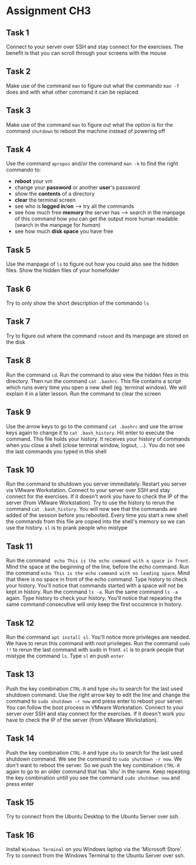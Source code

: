 # Assignment CH3
## Task 1
Connect to your server over SSH and stay connect for the exercises. The benefit is that you can scroll through your screens with the mouse

## Task 2
Make use of the command `man` to figure out what the commando `man -f` does and with what other command it can be replaced

## Task 3
Make use of the command `man` to figure out what the option is for the command `shutdown` to reboot the machine instead of powering off

## Task 4
Use the command `apropos` and/or the command `man -k` to find the right commando to:
- __reboot__ your vm
- change your __password__ or another __user__'s password
- show the __contents__ of a directory
- __clear__ the terminal screen
- see who is __logged in__/__on__ --> try all the commands
- see how much free __memory__ the server has  --> search in the manpage of this command how you can get the output more human readable (search in the manpage for _human_)
- see how much __disk space__ you have free  

## Task 5
Use the manpage of `ls` to figure out how you could also see the hidden files. Show the hidden files of your homefolder

## Task 6 
Try to only show the short description of the commando `ls`

## Task 7 
Try to figure out where the command `reboot` and its manpage are stored on the disk

## Task 8 
Run the command `cd`. Run the command to also view the hidden files in this directory. Then run the command `cat .bashrc`. This file contains a script which runs every time you open a new shell (eg. terminal window). We will explain it in a later lesson. Run the command to clear the screen

## Task 9 
Use the arrow keys to go to the command `cat .bashrc` and use the arrow keys again to change it to `cat .bash_history`. Hit enter to execute the command. This file holds your history. It receives your history of commands when you close a shell (close terminal window, logout, ...). You do not see the last commands you typed in this shell

## Task 10
Run the command to shutdown you server immediately. Restart you server via VMware Workstation.
Connect to your server over SSH and stay connect for the exercises. If it doesn't work you have to check the IP of the server (from VMware Workstation).
Try to use the history to rerun the command `cat .bash_history`. You will now see that the commands are added of the session before you rebooted. Every time you start a new shell the commands from this file are copied into the shell's memory so we can use the history.
`sl` is to prank people who mistype 

## Task 11
Run the command ` echo This is the echo command with a space in front`. Mind the space at the beginning of the line, before the echo command.
Run the command `echo This is the echo command with no leading space`. Mind that there is no space in front of the echo command.
Type history to check your history.
You'll notice that commands started with a space will not be kept in history.
Run the command `ls -a`.
Run the same command `ls -a` again.
Type history to check your history.
You'll notice that repeating the same command consecutive will only keep the first occurence in history.


## Task 12
Run the command `apt install sl`. You'll notice more privileges are needed. We have to rerun this command with root privileges. Run the command `sudo !!` to rerun the last command with sudo in front. `sl` is to prank people that mistype the command `ls`. Type `sl` en push `enter`

## Task 13
Push the key combination `CTRL-R` and type `shu` to search for the last used shutdown command. Use the right arrow key to edit the line and change the command to `sudo shutdown -r now` and press enter to reboot your server. You can follow the boot process in VMware Workstation. Connect to your server over SSH and stay connect for the exercises. If it doesn't work you have to check the IP of the server (from VMware Workstation).

## Task 14
Push the key combination `CTRL-R` and type `shu` to search for the last used shutdown command. We see the command to `sudo shutdown -r now`. We don't want to reboot the server.  So we push the key combination `CTRL-R` again to go to an older command that has 'shu' in the name. Keep repeating the key combination untill you see the command `sudo shutdown now` and press enter

## Task 15
Try to connect from the Ubuntu Desktop to the Ubuntu Server over ssh.  

## Task 16
Install `Windows Terminal` on you Windows laptop via the 'Microsoft Store'. Try to connect from the Windows Terminal to the Ubuntu Server over ssh. 
